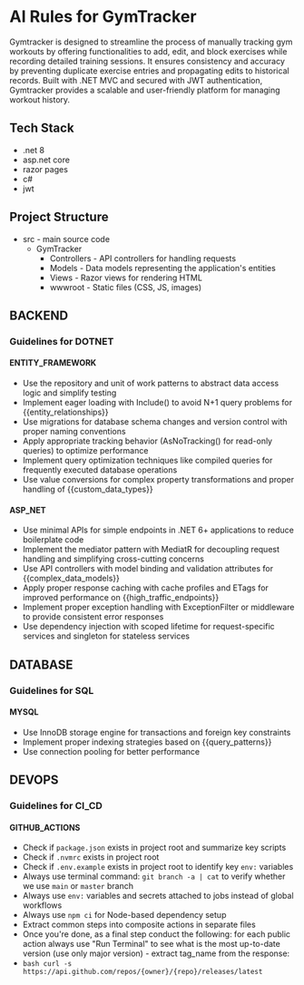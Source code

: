 # AI Rules for GymTracker

Gymtracker is designed to streamline the process of manually tracking gym workouts by offering functionalities to add, edit, and block exercises while recording 
detailed training sessions. It ensures consistency and accuracy by preventing duplicate exercise entries and propagating edits to historical records. 
Built with .NET MVC and secured with JWT authentication, Gymtracker provides a scalable and user-friendly platform for managing workout history.

## Tech Stack
- .net 8
- asp.net core
- razor pages
- c#
- jwt

## Project Structure
- src - main source code
  - GymTracker
	- Controllers - API controllers for handling requests
	- Models - Data models representing the application's entities
	- Views - Razor views for rendering HTML
	- wwwroot - Static files (CSS, JS, images)

## BACKEND

### Guidelines for DOTNET

#### ENTITY_FRAMEWORK

- Use the repository and unit of work patterns to abstract data access logic and simplify testing
- Implement eager loading with Include() to avoid N+1 query problems for {{entity_relationships}}
- Use migrations for database schema changes and version control with proper naming conventions
- Apply appropriate tracking behavior (AsNoTracking() for read-only queries) to optimize performance
- Implement query optimization techniques like compiled queries for frequently executed database operations
- Use value conversions for complex property transformations and proper handling of {{custom_data_types}}

#### ASP_NET

- Use minimal APIs for simple endpoints in .NET 6+ applications to reduce boilerplate code
- Implement the mediator pattern with MediatR for decoupling request handling and simplifying cross-cutting concerns
- Use API controllers with model binding and validation attributes for {{complex_data_models}}
- Apply proper response caching with cache profiles and ETags for improved performance on {{high_traffic_endpoints}}
- Implement proper exception handling with ExceptionFilter or middleware to provide consistent error responses
- Use dependency injection with scoped lifetime for request-specific services and singleton for stateless services


## DATABASE

### Guidelines for SQL

#### MYSQL

- Use InnoDB storage engine for transactions and foreign key constraints
- Implement proper indexing strategies based on {{query_patterns}}
- Use connection pooling for better performance


## DEVOPS

### Guidelines for CI_CD

#### GITHUB_ACTIONS

- Check if `package.json` exists in project root and summarize key scripts
- Check if `.nvmrc` exists in project root
- Check if `.env.example` exists in project root to identify key `env:` variables
- Always use terminal command: `git branch -a | cat` to verify whether we use `main` or `master` branch
- Always use `env:` variables and secrets attached to jobs instead of global workflows
- Always use `npm ci` for Node-based dependency setup
- Extract common steps into composite actions in separate files
- Once you're done, as a final step conduct the following: for each public action always use <tool>"Run Terminal"</tool> to see what is the most up-to-date version (use only major version) - extract tag_name from the response:
- ```bash curl -s https://api.github.com/repos/{owner}/{repo}/releases/latest ```


